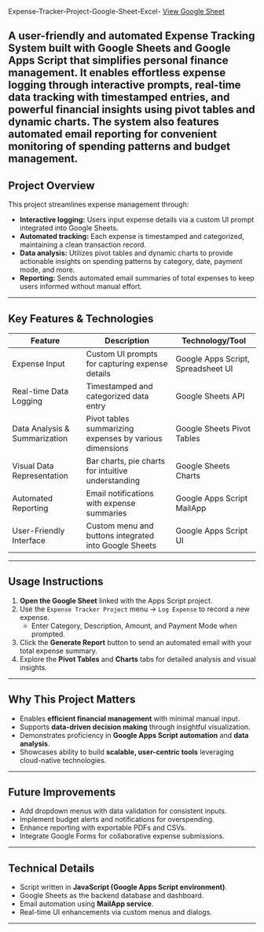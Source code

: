 Expense-Tracker-Project-Google-Sheet-Excel-
[View Google Sheet](https://docs.google.com/spreadsheets/d/1uha2ZlDUkygMKLTK8LGBXImSXLPD7ymV1PFh-A6caok/edit?usp=sharing)

A user-friendly and automated Expense Tracking System built with Google Sheets and Google Apps Script that simplifies personal finance management. It enables effortless expense logging through interactive prompts, real-time data tracking with timestamped entries, and powerful financial insights using pivot tables and dynamic charts. The system also features automated email reporting for convenient monitoring of spending patterns and budget management.
--

## Project Overview

This project streamlines expense management through:

- **Interactive logging:** Users input expense details via a custom UI prompt integrated into Google Sheets.
- **Automated tracking:** Each expense is timestamped and categorized, maintaining a clean transaction record.
- **Data analysis:** Utilizes pivot tables and dynamic charts to provide actionable insights on spending patterns by category, date, payment mode, and more.
- **Reporting:** Sends automated email summaries of total expenses to keep users informed without manual effort.

---

## Key Features & Technologies

| Feature                     | Description                                                   | Technology/Tool               |
|-----------------------------|---------------------------------------------------------------|------------------------------|
| Expense Input               | Custom UI prompts for capturing expense details               | Google Apps Script, Spreadsheet UI |
| Real-time Data Logging      | Timestamped and categorized data entry                         | Google Sheets API             |
| Data Analysis & Summarization | Pivot tables summarizing expenses by various dimensions       | Google Sheets Pivot Tables    |
| Visual Data Representation | Bar charts, pie charts for intuitive understanding             | Google Sheets Charts          |
| Automated Reporting         | Email notifications with expense summaries                     | Google Apps Script MailApp    |
| User-Friendly Interface     | Custom menu and buttons integrated into Google Sheets         | Google Apps Script UI         |

---

## Usage Instructions

1. **Open the Google Sheet** linked with the Apps Script project.  
2. Use the `Expense Tracker Project` menu → `Log Expense` to record a new expense.  
   - Enter Category, Description, Amount, and Payment Mode when prompted.  
3. Click the **Generate Report** button to send an automated email with your total expense summary.  
4. Explore the **Pivot Tables** and **Charts** tabs for detailed analysis and visual insights.

---

## Why This Project Matters

- Enables **efficient financial management** with minimal manual input.
- Supports **data-driven decision making** through insightful visualization.
- Demonstrates proficiency in **Google Apps Script automation** and **data analysis**.
- Showcases ability to build **scalable, user-centric tools** leveraging cloud-native technologies.

---

## Future Improvements

- Add dropdown menus with data validation for consistent inputs.  
- Implement budget alerts and notifications for overspending.  
- Enhance reporting with exportable PDFs and CSVs.  
- Integrate Google Forms for collaborative expense submissions.

---

## Technical Details

- Script written in **JavaScript (Google Apps Script environment)**.  
- Google Sheets as the backend database and dashboard.  
- Email automation using **MailApp service**.  
- Real-time UI enhancements via custom menus and dialogs.

---

